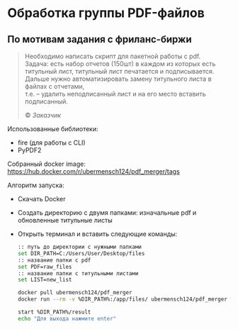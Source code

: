 # Обработка группы PDF-файлов

## По мотивам задания с фриланс-биржи

> Необходимо написать скрипт для пакетной работы с pdf.\
> Задача: есть набор отчетов (150шт) в каждом из которых есть титульный лист, титульный лист печатается и подписывается.\
> Дальше нужно автоматизировать замену титульного листа в файлах с отчетами,\
> т.е. – удалить неподписанный лист и на его место вставить подписанный.
>
> © *Заказчик*

Использованные библиотеки:

- fire (для работы с CLI)
- PyPDF2

Собранный docker image: <https://hub.docker.com/r/ubermensch124/pdf_merger/tags>

Алгоритм запуска:

- Скачать Docker
- Создать директорию с двумя папками: изначальные pdf и обновленные титульные листы
- Открыть терминал и вставить следующие команды:

    ```bash
    :: путь до директории с нужными папками
    set DIR_PATH=C:/Users/User/Desktop/files
    :: название папки с pdf
    set PDF=raw_files
    :: название папки с титульными листами
    set LIST=new_list
    
    docker pull ubermensch124/pdf_merger
    docker run --rm -v %DIR_PATH%:/app/files/ ubermensch124/pdf_merger %PDF% %LIST%

    start %DIR_PATH%/result
    echo "Для выхода нажмите enter"
    ```
